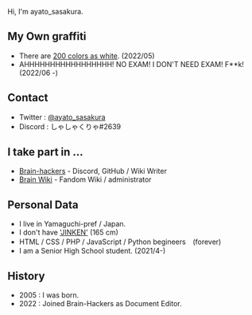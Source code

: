 Hi, I'm ayato_sasakura.

## My Own graffiti 
- There are [200 colors as white](https://github.com/yude/ahnmika-white). (2022/05)
- AHHHHHHHHHHHHHHHHH! NO EXAM! I DON'T NEED EXAM! F**k! (2022/06 -)

## Contact

- Twitter : [@ayato_sasakura](https://twitter.com/ayato_sasakura)
- Discord : しゃしゃくりゃ#2639

## I take part in ...

- [Brain-hackers](https://github.com/brain-hackers) - Discord, GitHub / Wiki Writer
- [Brain Wiki](https://brain.fandom.com/ja/wiki/Brain_Wiki) - Fandom Wiki / administrator

## Personal Data

- I live in Yamaguchi-pref / Japan.
- I don't have ['JINKEN'](https://www.j-cast.com/2022/02/16431135.html?p=all) (165 cm)
- HTML / CSS / PHP / JavaScript / Python begineers　(forever)
- I am a Senior High School student. (2021/4-)

## History

- 2005 : I was born.
- 2022 : Joined Brain-Hackers as Document Editor.
